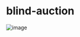 # blind-auction

![image](https://user-images.githubusercontent.com/107684179/197384110-22a3f25b-5e91-42b5-8687-945e775200d2.png)
